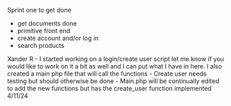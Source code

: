 Sprint one to get done
  - get documents done
  - primitive front end
  - create account and/or log in
  - search products

Xander R 
    - I started working on a login/create user script let me know if you would like to work on it a bit as well and I can put what I have in here. I also created a main php file that will call the functions
    - Create user needs testing but should otherwise be done
    - Main.php will be continually edited to add the new functions but has the create_user function implemented 4/11/24
